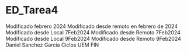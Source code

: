 # ED_Tarea4
Modificado febrero 2024
Modificado desde remoto en febrero de 2024
Modificado desde Local 7Feb2024
Modificado desde Remoto 7Feb2024
Modificado desde Local 9Feb2024
Modificado desde Remoto 9Feb2024
Daniel Sanchez Garcia
Ciclos UEM
FIN
